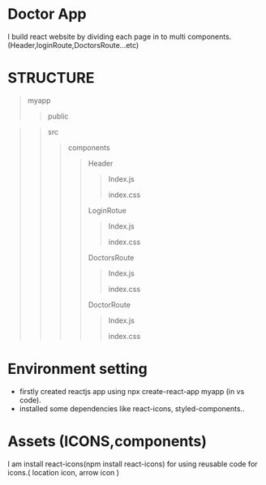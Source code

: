 # Doctor App

I build react website by dividing each page in to multi components. (Header,loginRoute,DoctorsRoute...etc)

# STRUCTURE

>myapp
>>public

>>src
>>>components
>>>>Header
>>>>>Index.js
>>>>>
>>>>>index.css
>>>>>
>>>>>
>>>>LoginRotue
>>>>>Index.js
>>>>>
>>>>>index.css
>>>>>
>>>>DoctorsRoute
>>>>>Index.js
>>>>>
>>>>>index.css
>>>>>
>>>>
>>>>DoctorRoute
>>>>
>>>>>Index.js
>>>>>
>>>>>index.css
>>>>>


# Environment setting 

- firstly created reactjs app using npx create-react-app myapp (in vs code).
- installed some dependencies like react-icons, styled-components..

# Assets (ICONS,components)

I am install react-icons(npm install react-icons) for using reusable code for icons.( location icon, arrow icon )

